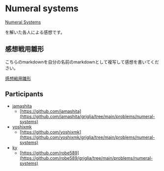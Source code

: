 # Numeral systems

[Numeral Systems](https://github.com/tegebu/griglia/tree/main/problems/numeral-systems)

を解いた各人による感想です。

## 感想戦用雛形

こちらのmarkdownを自分の名前のmarkdownとして複写して感想を書いてください。

[感想戦用雛形](descanso.md)

## Participants

* [jamashita](jamashita.md)
    * [https://github.com/jamashita](https://github.com/jamashita/griglia/tree/main/problems/numeral-systems)
* [yoshixmk](yoshixmk.md)
    * [https://github.com/yoshixmk](https://github.com/yoshixmk/griglia/tree/main/problems/numeral-systems)
* [ky](ky.md)
    * [https://github.com/robe589](https://github.com/robe589/griglia/tree/main/problems/numeral-systems)
